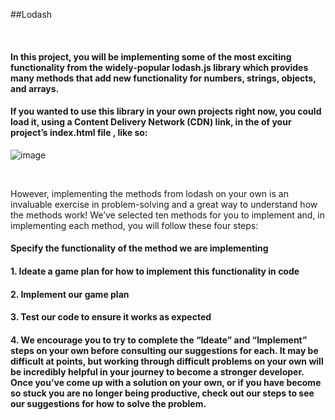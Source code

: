 ##Lodash

</br>

#### In this project, you will be implementing some of the most exciting functionality from the widely-popular lodash.js library which provides many methods that add new functionality for numbers, strings, objects, and arrays.

#### If you wanted to use this library in your own projects right now, you could load it, using a Content Delivery Network (CDN) link, in the <head> of your project’s index.html file , like so:

![image](https://user-images.githubusercontent.com/86042155/149651599-91171822-b957-4581-b3e5-ea0db19de29e.png)

</br>
 
However, implementing the methods from lodash on your own is an invaluable exercise in problem-solving and a great way to understand how the methods work! We’ve selected ten methods for you to implement and, in implementing each method, you will follow these four steps:

#### Specify the functionality of the method we are implementing
#### 1. Ideate a game plan for how to implement this functionality in code
#### 2. Implement our game plan
#### 3. Test our code to ensure it works as expected
#### 4. We encourage you to try to complete the “Ideate” and “Implement” steps on your own before consulting our suggestions for each. It may be difficult at points, but working through difficult problems on your own will be incredibly helpful in your journey to become a stronger developer. Once you’ve come up with a solution on your own, or if you have become so stuck you are no longer being productive, check out our steps to see our suggestions for how to solve the problem.
